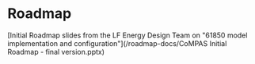 # Roadmap

[Initial Roadmap slides from the LF Energy Design Team on "61850 model implementation and configuration"](/roadmap-docs/CoMPAS Initial Roadmap - final version.pptx)

